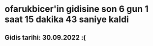 # ofarukbicer'in gidisine son 6 gun 1 saat 15 dakika 43 saniye kaldi

## Gidis tarihi: 30.09.2022 :(